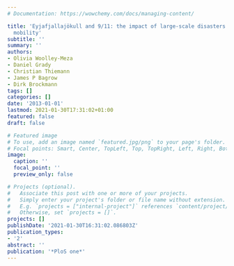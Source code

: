```yaml
---
# Documentation: https://wowchemy.com/docs/managing-content/

title: 'Eyjafjallajökull and 9/11: the impact of large-scale disasters on worldwide
  mobility'
subtitle: ''
summary: ''
authors:
- Olivia Woolley-Meza
- Daniel Grady
- Christian Thiemann
- James P Bagrow
- Dirk Brockmann
tags: []
categories: []
date: '2013-01-01'
lastmod: 2021-01-30T17:31:02+01:00
featured: false
draft: false

# Featured image
# To use, add an image named `featured.jpg/png` to your page's folder.
# Focal points: Smart, Center, TopLeft, Top, TopRight, Left, Right, BottomLeft, Bottom, BottomRight.
image:
  caption: ''
  focal_point: ''
  preview_only: false

# Projects (optional).
#   Associate this post with one or more of your projects.
#   Simply enter your project's folder or file name without extension.
#   E.g. `projects = ["internal-project"]` references `content/project/deep-learning/index.md`.
#   Otherwise, set `projects = []`.
projects: []
publishDate: '2021-01-30T16:31:02.086803Z'
publication_types:
- '2'
abstract: ''
publication: '*PloS one*'
---
```

